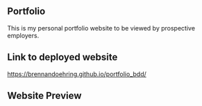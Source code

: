 ## Portfolio
This is my personal portfolio website to be viewed by prospective employers.

## Link to deployed website
https://brennandoehring.github.io/portfolio_bdd/

## Website Preview
